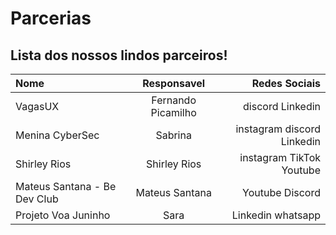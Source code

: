 # Parcerias

## Lista dos nossos lindos parceiros!

|Nome    |	Responsavel	| Redes Sociais|
|:------|:-----------:|-------------:|
VagasUX	                      | Fernando Picamilho |	discord 	Linkedin			
Menina CyberSec	              | Sabrina	| instagram discord 	Linkedin			
Shirley Rios                  |	Shirley Rios	| instagram	TikTok	Youtube		
Mateus Santana - Be Dev Club	| Mateus Santana	|Youtube	Discord			
Projeto Voa Juninho	          | Sara	| Linkedin	whatsapp			
